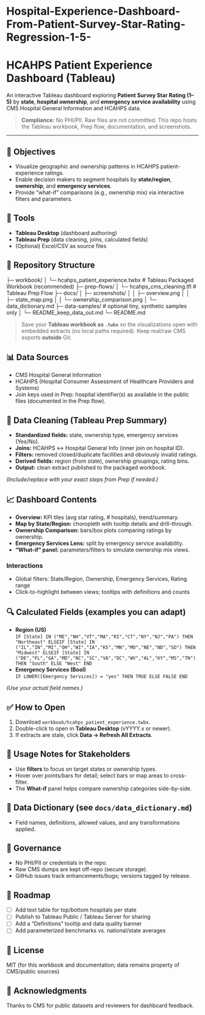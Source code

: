# Hospital-Experience-Dashboard-From-Patient-Survey-Star-Rating-Regression-1-5-
# HCAHPS Patient Experience Dashboard (Tableau)

An interactive Tableau dashboard exploring **Patient Survey Star Rating (1–5)** by **state**, **hospital ownership**, and **emergency service availability** using CMS Hospital General Information and HCAHPS data.

> **Compliance:** No PHI/PII. Raw files are not committed. This repo hosts the Tableau workbook, Prep flow, documentation, and screenshots.

---

## 🎯 Objectives
- Visualize geographic and ownership patterns in HCAHPS patient-experience ratings.
- Enable decision makers to segment hospitals by **state/region**, **ownership**, and **emergency services**.
- Provide “what-if” comparisons (e.g., ownership mix) via interactive filters and parameters.

## 🧰 Tools
- **Tableau Desktop** (dashboard authoring)
- **Tableau Prep** (data cleaning, joins, calculated fields)
- (Optional) Excel/CSV as source files

## 📂 Repository Structure
├─ workbook/
│ └─ hcahps_patient_experience.twbx # Tableau Packaged Workbook (recommended)
├─ prep-flows/
│ └─ hcahps_cms_cleaning.tfl # Tableau Prep Flow
├─ docs/
│ ├─ screenshots/
│ │ ├─ overview.png
│ │ ├─ state_map.png
│ │ └─ ownership_comparison.png
│ └─ data_dictionary.md
├─ data-samples/ # optional tiny, synthetic samples only
│ └─ README_keep_data_out.md
└─ README.md 

> Save your **Tableau workbook as `.twbx`** so the visualizations open with embedded extracts (no local paths required). Keep real/raw CMS exports **outside** Git.

## 📊 Data Sources
- CMS Hospital General Information
- HCAHPS (Hospital Consumer Assessment of Healthcare Providers and Systems)
- Join keys used in Prep: hospital identifier(s) as available in the public files (documented in the Prep flow).

## 🧹 Data Cleaning (Tableau Prep Summary)
- **Standardized fields:** state, ownership type, emergency services (Yes/No).
- **Joins:** HCAHPS ↔ Hospital General Info (inner join on hospital ID).
- **Filters:** removed closed/duplicate facilities and obviously invalid ratings.
- **Derived fields:** region (from state), ownership groupings, rating bins.
- **Output:** clean extract published to the packaged workbook.

*(Include/replace with your exact steps from Prep if needed.)*

## 📈 Dashboard Contents
- **Overview:** KPI tiles (avg star rating, # hospitals), trend/summary.
- **Map by State/Region:** choropleth with tooltip details and drill-through.
- **Ownership Comparison:** bars/box plots comparing ratings by ownership.
- **Emergency Services Lens:** split by emergency service availability.
- **“What-if” panel:** parameters/filters to simulate ownership mix views.

### Interactions
- Global filters: State/Region, Ownership, Emergency Services, Rating range
- Click-to-highlight between views; tooltips with definitions and counts

## 🔍 Calculated Fields (examples you can adapt)
- **Region (US)**  
  `IF [State] IN ("ME","NH","VT","MA","RI","CT","NY","NJ","PA") THEN "Northeast"
   ELSEIF [State] IN ("IL","IN","MI","OH","WI","IA","KS","MN","MO","NE","ND","SD") THEN "Midwest"
   ELSEIF [State] IN ("DE","FL","GA","MD","NC","SC","VA","DC","WV","AL","KY","MS","TN") THEN "South"
   ELSE "West" END`
- **Emergency Services (Bool)**  
  `IF LOWER([Emergency Services]) = "yes" THEN TRUE ELSE FALSE END`

*(Use your actual field names.)*

## ✅ How to Open
1. Download `workbook/hcahps_patient_experience.twbx`.
2. Double-click to open in **Tableau Desktop** (vYYYY.x or newer).
3. If extracts are stale, click **Data → Refresh All Extracts**.

## 🧭 Usage Notes for Stakeholders
- Use **filters** to focus on target states or ownership types.
- Hover over points/bars for detail; select bars or map areas to cross-filter.
- The **What-if** panel helps compare ownership categories side-by-side.

## 📜 Data Dictionary (see `docs/data_dictionary.md`)
- Field names, definitions, allowed values, and any transformations applied.

## 🔐 Governance
- No PHI/PII or credentials in the repo.
- Raw CMS dumps are kept off-repo (secure storage).
- GitHub issues track enhancements/bugs; versions tagged by release.

## 🚀 Roadmap
- [ ] Add text table for top/bottom hospitals per state
- [ ] Publish to Tableau Public / Tableau Server for sharing
- [ ] Add a “Definitions” tooltip and data quality banner
- [ ] Add parameterized benchmarks vs. national/state averages

## 📄 License
MIT (for this workbook and documentation; data remains property of CMS/public sources)

## 🙌 Acknowledgments
Thanks to CMS for public datasets and reviewers for dashboard feedback.
